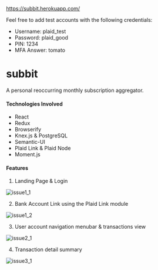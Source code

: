https://subbit.herokuapp.com/

Feel free to add test accounts with the following credentials:

- Username: plaid_test
- Password: plaid_good
- PIN: 1234
- MFA Answer: tomato

# subbit
A personal reoccurring monthly subscription aggregator.

#### Technologies Involved
- React
- Redux
- Browserify
- Knex.js & PostgreSQL
- Semantic-UI
- Plaid Link & Plaid Node
- Moment.js

#### Features
1) Landing Page & Login

![issue1_1](https://cloud.githubusercontent.com/assets/7650243/22898132/fecdae34-f1da-11e6-9ee3-368085c75851.gif)

2) Bank Account Link using the Plaid Link module

![issue1_2](https://cloud.githubusercontent.com/assets/7650243/22898138/0815c2e2-f1db-11e6-9ceb-f56e0c8ddf6d.gif)

3) User account navigation menubar & transactions view

![issue2_1](https://cloud.githubusercontent.com/assets/7650243/22996297/2794c1e6-f383-11e6-90c0-6b53652f0f70.gif)

4) Transaction detail summary

![issue3_1](https://cloud.githubusercontent.com/assets/7650243/23045509/c2ea66f6-f459-11e6-8e92-e3d202d2d1a4.gif)
